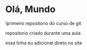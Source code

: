 # Olá, Mundo
!primeiro repositorio do curso de git

repositorio criado durante uma aula 

essa linha eu adicionei direto no site 

